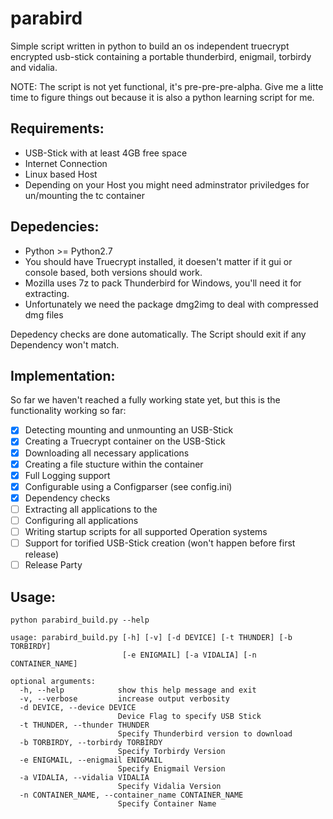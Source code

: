parabird
========

Simple script written in python to build an os independent truecrypt encrypted usb-stick containing a portable thunderbird, enigmail, torbirdy and vidalia.

NOTE: The script is not yet functional, it's pre-pre-pre-alpha. Give me a litte time to figure things out because it is also a python learning script for me.

Requirements:
-------------

* USB-Stick with at least 4GB free space
* Internet Connection
* Linux based Host
* Depending on your Host you might need adminstrator priviledges for un/mounting the tc container

Depedencies:
------------

* Python >= Python2.7
* You should have Truecrypt installed, it doesen't matter if it gui or console based, both versions should work.
* Mozilla uses 7z to pack Thunderbird for Windows, you'll need it for extracting. 
* Unfortunately we need the package dmg2img to deal with compressed dmg files

Depedency checks are done automatically. The Script should exit if any Dependency won't match.

Implementation:
---------------
So far we  haven't reached a fully working state yet, but this is the functionality working so far:

- [x] Detecting mounting and unmounting an USB-Stick  
- [x] Creating a Truecrypt container on the USB-Stick
- [x] Downloading all necessary applications
- [x] Creating a file stucture within the container
- [x] Full Logging support
- [x] Configurable using a Configparser (see config.ini)
- [x] Dependency checks
- [ ] Extracting all applications to the
- [ ] Configuring all applications
- [ ] Writing startup scripts for all supported Operation systems
- [ ] Support for torified USB-Stick creation (won't happen before first release)
- [ ] Release Party

Usage:
------

```
python parabird_build.py --help

usage: parabird_build.py [-h] [-v] [-d DEVICE] [-t THUNDER] [-b TORBIRDY]
                         [-e ENIGMAIL] [-a VIDALIA] [-n CONTAINER_NAME]

optional arguments:
  -h, --help            show this help message and exit
  -v, --verbose         increase output verbosity
  -d DEVICE, --device DEVICE
                        Device Flag to specify USB Stick
  -t THUNDER, --thunder THUNDER
                        Specify Thunderbird version to download
  -b TORBIRDY, --torbirdy TORBIRDY
                        Specify Torbirdy Version
  -e ENIGMAIL, --enigmail ENIGMAIL
                        Specify Enigmail Version
  -a VIDALIA, --vidalia VIDALIA
                        Specify Vidalia Version
  -n CONTAINER_NAME, --container_name CONTAINER_NAME
                        Specify Container Name
```
